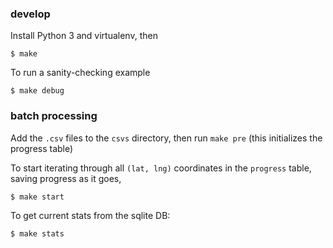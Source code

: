 ### develop

Install Python 3 and virtualenv, then

```
$ make
```

To run a sanity-checking example

```
$ make debug
```

### batch processing

Add the `.csv` files to the `csvs` directory, then run `make pre` (this initializes the progress table)

To start iterating through all `(lat, lng)` coordinates in the `progress` table, saving progress as it goes,

```
$ make start
```

To get current stats from the sqlite DB:

```
$ make stats
```
